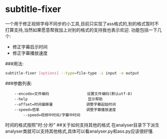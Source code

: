 # subtitle-fixer
一个用于修正视频字母不同步的小工具,目前只实现了ass格式的,别的格式暂时不打算支持,当然如果愿意帮我加上对别的格式的支持我也表示欢迎.
功能包括一下几个:
* 修正字幕启示时间
* 修正字幕播放速度

###用法:
```bash
subtitle-fixer [options] --type=file-type -i input -o output
```
###参数列表:
```
    --encode=文件编码                 设置文件编码(默认utf-8)
    --help                           显示帮助
    --offset=时间偏移量               调整字幕起始时间
    --speed=倍率                     调整字幕播放速度
        --speed=视频中时间/字幕中时间
```
时间的格式按照"时:分:秒"
##关于如何支持其他的格式
在analyser目录下下派生analyser类就可以支持其他格式,具体可以看analyser.py和ass.py应该很好懂.
